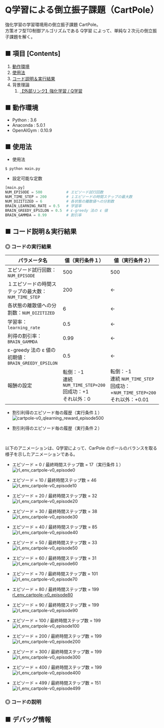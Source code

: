 # Q学習による倒立振子課題（CartPole）
強化学習の学習環境用の倒立振子課題 CartPole。<br>
方策オフ型TD制御アルゴリズムである Q学習 によって、単純な２次元の倒立振子課題を解く。<br>

## ■ 項目 [Contents]
1. [動作環境](#動作環境)
1. [使用法](#使用法)
1. [コード説明＆実行結果](#コード説明＆実行結果)
1. 背景理論
    1. [【外部リンク】強化学習 / Q学習](https://github.com/Yagami360/My_NoteBook/blob/master/%E6%83%85%E5%A0%B1%E5%B7%A5%E5%AD%A6/%E6%83%85%E5%A0%B1%E5%B7%A5%E5%AD%A6_%E6%A9%9F%E6%A2%B0%E5%AD%A6%E7%BF%92_%E5%BC%B7%E5%8C%96%E5%AD%A6%E7%BF%92.md#Q%E5%AD%A6%E7%BF%92)


## ■ 動作環境

- Python : 3.6
- Anaconda : 5.0.1
- OpenAIGym : 0.10.9

## ■ 使用法

- 使用法
```
$ python main.py
```

- 設定可能な定数
```python
[main.py]
NUM_EPISODE = 500           # エピソード試行回数
NUM_TIME_STEP = 200         # １エピソードの時間ステップの最大数
NUM_DIZITIZED = 6           # 各状態の離散値への分割数
BRAIN_LEARNING_RATE = 0.5   # 学習率
BRAIN_GREEDY_EPSILON = 0.5  # ε-greedy 法の ε 値
BRAIN_GAMMDA = 0.99         # 割引率
```

<a id="コード説明＆実行結果"></a>

## ■ コード説明＆実行結果

### ◎ コードの実行結果

|パラメータ名|値（実行条件１）|値（実行条件２）|
|---|---|---|
|エピソード試行回数：`NUM_EPISODE`|500|500|
|１エピソードの時間ステップの最大数：`NUM_TIME_STEP`|200|←|
|各状態の離散値への分割数：`NUM_DIZITIZED`|6|←|
|学習率：`learning_rate`|0.5|←|
|利得の割引率：`BRAIN_GAMMDA`|0.99|←|
|ε-greedy 法の ε 値の初期値：`BRAIN_GREEDY_EPSILON`|0.5|←|
|報酬の設定|転倒：-1<br>連続 `NUM_TIME_STEP=200`回成功：+1<br>それ以外：0|転倒：-1<br>連続 `NUM_TIME_STEP`回成功：+`NUM_TIME_STEP=200`<br>それ以外：+0.01|

- 割引利得のエピソード毎の履歴（実行条件１）<br>
![cartpole-v0_qlearning_reward_episode500](https://user-images.githubusercontent.com/25688193/53066078-990d1b80-3511-11e9-974d-eb456fa16dfc.png)<br>

- 割引利得のエピソード毎の履歴（実行条件２）<br>
<!--
![cartpole-v0_qlearning_reward_episode500](https://user-images.githubusercontent.com/25688193/52897160-a7f38580-3214-11e9-8db5-c1ba4f53dccb.png)<br>
-->

<br>


以下のアニメーションは、Q学習によって、CarPole のポールのバランスを取る様子を示したアニメーションである。<br>
<!--
エピソードの経過と共に、うまくバランスが取れるようになっており、うまく学習できていることがわかる。<br>
-->

- エピソード = 0 / 最終時間ステップ数 = 17（実行条件１）<br>
![rl_env_cartpole-v0_episode0](https://user-images.githubusercontent.com/25688193/53065974-3e73bf80-3511-11e9-9465-c85ffc499bc4.gif)<br>

- エピソード = 10 / 最終時間ステップ数 = 46<br>
![rl_env_cartpole-v0_episode10](https://user-images.githubusercontent.com/25688193/53066173-fa34ef00-3511-11e9-94de-328636364d58.gif)<br>

- エピソード = 20 / 最終時間ステップ数 = 32<br>
![rl_env_cartpole-v0_episode20](https://user-images.githubusercontent.com/25688193/53066174-facd8580-3511-11e9-9f17-603435deda05.gif)<br>

- エピソード = 30 / 最終時間ステップ数 = 38<br>
![rl_env_cartpole-v0_episode30](https://user-images.githubusercontent.com/25688193/53066175-facd8580-3511-11e9-9568-5bd357c04f1f.gif)<br>

- エピソード = 40 / 最終時間ステップ数 = 85<br>
![rl_env_cartpole-v0_episode40](https://user-images.githubusercontent.com/25688193/53066177-facd8580-3511-11e9-82a7-dceeb57262ce.gif)<br>

- エピソード = 50 / 最終時間ステップ数 = 33<br>
![rl_env_cartpole-v0_episode50](https://user-images.githubusercontent.com/25688193/53066178-fb661c00-3511-11e9-95d2-bded651f8b98.gif)<br>

- エピソード = 60 / 最終時間ステップ数 = 31<br>
![rl_env_cartpole-v0_episode60](https://user-images.githubusercontent.com/25688193/53066318-92cb6f00-3512-11e9-938e-9dcb55156b9f.gif)<br>

- エピソード = 70 / 最終時間ステップ数 = 101<br>
![rl_env_cartpole-v0_episode70](https://user-images.githubusercontent.com/25688193/53066242-3700e600-3512-11e9-99e4-f6d5a6aca805.gif)<br>

- エピソード = 80 / 最終時間ステップ数 = 199<br>
[rl_env_cartpole-v0_episode80](https://user-images.githubusercontent.com/25688193/53066243-3700e600-3512-11e9-9233-257106b8cc2e.gif)<br>

- エピソード = 90 / 最終時間ステップ数 = 199<br>
![rl_env_cartpole-v0_episode90](https://user-images.githubusercontent.com/25688193/53066319-93fc9c00-3512-11e9-940b-154d2f1fb1d2.gif)<br>

- エピソード = 100 / 最終時間ステップ数 = 199<br>
![rl_env_cartpole-v0_episode100](https://user-images.githubusercontent.com/25688193/53065975-3e73bf80-3511-11e9-9f49-9407e3f03394.gif)<br>

- エピソード = 200 / 最終時間ステップ数 = 199<br>
![rl_env_cartpole-v0_episode200](https://user-images.githubusercontent.com/25688193/53065976-3f0c5600-3511-11e9-9215-ee28da66bf47.gif)<br>

- エピソード = 300 / 最終時間ステップ数 = 199<br>
![rl_env_cartpole-v0_episode300](https://user-images.githubusercontent.com/25688193/53065978-3f0c5600-3511-11e9-8ac6-4bfa277caf5b.gif)<br>

- エピソード = 400 / 最終時間ステップ数 = 199<br>
![rl_env_cartpole-v0_episode400](https://user-images.githubusercontent.com/25688193/53066050-80046a80-3511-11e9-8377-2cb7fefb16c6.gif)<br>

- エピソード = 499 / 最終時間ステップ数 = 151<br>
![rl_env_cartpole-v0_episode499](https://user-images.githubusercontent.com/25688193/53066101-b04c0900-3511-11e9-91c2-4673d9b83783.gif)<br>


### ◎ コードの説明


## ■ デバッグ情報
```python


```